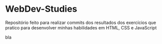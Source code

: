 # WebDev-Studies

Repositório feito para realizar commits dos resultados dos exercícios que pratico para desenvolver minhas habilidades em HTML, CSS e JavaScript

bla